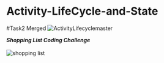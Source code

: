 # Activity-LifeCycle-and-State

#Task2 Merged
![ActivityLifecyclemaster](https://user-images.githubusercontent.com/47735067/111628880-ccb5ef00-8818-11eb-9cbd-486328ee73e8.gif)

***Shopping List Coding Challenge***
<br>
<br>
![shopping list](https://user-images.githubusercontent.com/47735067/111629728-b65c6300-8819-11eb-9525-5d8f3f1135bf.gif)
